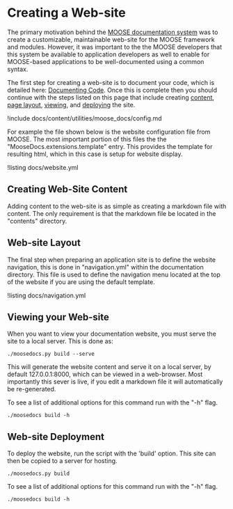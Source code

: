 # Creating a Web-site

The primary motivation behind the [MOOSE documentation system](utilities/moose_docs/index.md) was
to create a customizable, maintainable web-site for the MOOSE framework and modules. However, it was
important to the the MOOSE developers that this system be available to application developers as
well to enable for MOOSE-based applications to be well-documented using a common syntax.

The first step for creating a web-site is to document your code, which is detailed here:
[Documenting Code](documentation/code.md). Once this is complete then you should continue with the
steps listed on this page that include creating [content](#creating-web-site-content), [page
layout](#web-site-layout), [viewing](#viewing-your-web-site), and [deploying](#web-site-deployment)
the site.

!include docs/content/utilities/moose_docs/config.md

For example the file shown below is the website configuration file from MOOSE. The most important
portion of this files the the "MooseDocs.extensions.template" entry. This provides the template for
resulting html, which in this case is setup for website display.

!listing docs/website.yml

## Creating Web-Site Content
Adding content to the web-site is as simple as creating a markdown file with content. The only requirement is
that the markdown file be located in the "contents" directory.

## Web-site Layout
The final step when preparing an application site is to define the website navigation, this is done in "navigation.yml" within
the documentation directory. This file is used to define the navigation menu located at the top of the website if you are using the default
template.

!listing docs/navigation.yml

## Viewing your Web-site
When you want to view your documentation website, you must serve the site to a local server. This is done as:
```text
./moosedocs.py build --serve
```

This will generate the website content and serve it on a local server, by default 127.0.0.1:8000, which can be
viewed in a web-browser. Most importantly this sever is live, if you edit a markdown file it will automatically be
re-generated.

To see a list of additional options for this command run with the "-h" flag.
```text
./moosedocs build -h
```

## Web-site Deployment
To deploy the website, run the script with the 'build' option. This site can then be copied to a server for
hosting.

```text
./moosedocs.py build
```

To see a list of additional options for this command run with the "-h" flag.
```text
./moosedocs build -h
```
